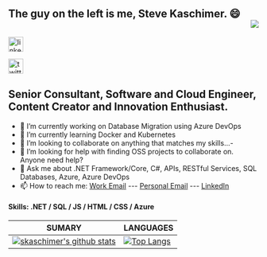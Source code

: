 ## The guy on the left is me, Steve Kaschimer. 😄 <div align = 'right'>![](https://komarev.com/ghpvc/?username=skaschimer&color=red)</div>

[<img src='https://camo.githubusercontent.com/0bfab11be8684b119d4b9d0415d4eb2b3b3ab49a1db7a56cf8f5f8e043b69f56/68747470733a2f2f696d672e736869656c64732e696f2f7374617469632f76313f636f6c6f723d626c7565266c6162656c3d6c696e6b6564696e266c6f676f3d6c696e6b6564696e266c6f676f436f6c6f723d7768697465267374796c653d666f722d7468652d6261646765266d6573736167653d436f6e6e656374' alt='linkedin' height='30'>](https://www.linkedin.com/in/skaschimer/) 

[<img src='https://camo.githubusercontent.com/78c8c588c16b5ec5ec7a2203dcd5f7c0614cf9a04b3eddc2f1f41d181b686f9f/68747470733a2f2f696d672e736869656c64732e696f2f7374617469632f76313f636f6c6f723d626c7565266c6162656c3d74776974746572266c6f676f3d74776974746572266c6f676f436f6c6f723d7768697465267374796c653d666f722d7468652d6261646765266d6573736167653d466f6c6c6f77' alt='twitter' height='30'>](https://twitter.com/iamskratsch) 

## Senior Consultant, Software and Cloud Engineer, Content Creator and Innovation Enthusiast.

- 🔭 I’m currently working on Database Migration using Azure DevOps
- 🌱 I’m currently learning Docker and Kubernetes
- 👯 I’m looking to collaborate on anything that matches my skills...- 
- 🤔 I’m looking for help with finding OSS projects to collaborate on. Anyone need help?  
- 💬 Ask me about .NET Framework/Core, C#, APIs, RESTful Services, SQL Databases, Azure, Azure DevOps
- 📫 How to reach me: [Work Email](mailto://steve.kaschimer@slalom.com) --- [Personal Email](mailto://steve@skratsch.com) --- [LinkedIn](https://www.linkedin.com/in/skaschimer/)

#### Skills: .NET / SQL / JS / HTML / CSS / Azure

| **SUMARY**                                                                                                                                              | **LANGUAGES**                                                                                                                                         |
| ------------------------------------------------------------------------------------------------------------------------------------------------------- | ----------------------------------------------------------------------------------------------------------------------------------------------------- |
| [![skaschimer's github stats](https://github-readme-stats.vercel.app/api?username=skaschimer&show_icons=true)](https://github.com/anuraghazra/github-readme-stats) | [![Top Langs](https://github-readme-stats.vercel.app/api/top-langs/?username=skaschimer&layout=compact)](https://github.com/anuraghazra/github-readme-stats)
